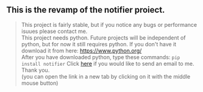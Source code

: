 ## This is the revamp of the notifier proiect.
>This project is fairly stable, but if you notice any bugs or performance isuues please contact me.<br>
>This project needs python. Future projects will be independent of python, but for now it still requires python. If you don't have it download it from here: https://www.python.org/<br>
>After you have downloaded python, type these commands:
>`pip install notifier`
>Click [here](https://mail.google.com/mail/?view=cm&fs=1&to=borbelygergo06@gmail.com&su=Feedback%20on%20re_notifier&body=Type%20your%20feedback%20here) if you would like to send an email to me.<br>
>Thank you.<br>
>(you can open the link in a new tab by clicking on it with the middle mouse button)
